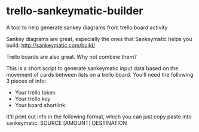 # trello-sankeymatic-builder

A tool to help generate sankey diagrams from trello board activity

Sankey diagrams are great, especially the ones that Sankeymatic helps you build:
http://sankeymatic.com/build/

Trello boards are also great. Why not combine them?

This is a short script to generate sankeymatic input data based on the movement of cards between lists on a trello board. You'll need the following 3 pieces of info:
- Your trello token
- Your trello key
- Your board shortlink

It'll print out info in the following format, which you can just copy paste into sankeymatic:
SOURCE [AMOUNT] DESTINATION

